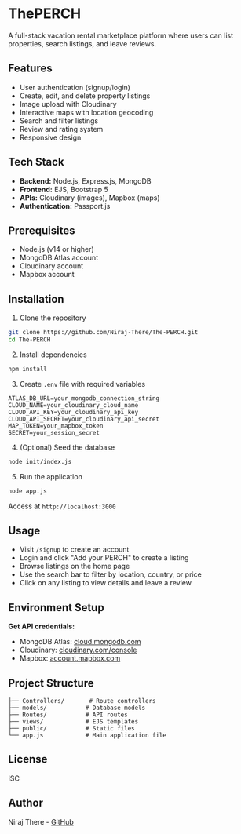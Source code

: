 # ThePERCH

A full-stack vacation rental marketplace platform where users can list properties, search listings, and leave reviews.

## Features

- User authentication (signup/login)
- Create, edit, and delete property listings
- Image upload with Cloudinary
- Interactive maps with location geocoding
- Search and filter listings
- Review and rating system
- Responsive design

## Tech Stack

- **Backend:** Node.js, Express.js, MongoDB
- **Frontend:** EJS, Bootstrap 5
- **APIs:** Cloudinary (images), Mapbox (maps)
- **Authentication:** Passport.js

## Prerequisites

- Node.js (v14 or higher)
- MongoDB Atlas account
- Cloudinary account
- Mapbox account

## Installation

1. Clone the repository
```bash
git clone https://github.com/Niraj-There/The-PERCH.git
cd The-PERCH
```

2. Install dependencies
```bash
npm install
```

3. Create `.env` file with required variables
```env
ATLAS_DB_URL=your_mongodb_connection_string
CLOUD_NAME=your_cloudinary_cloud_name
CLOUD_API_KEY=your_cloudinary_api_key
CLOUD_API_SECRET=your_cloudinary_api_secret
MAP_TOKEN=your_mapbox_token
SECRET=your_session_secret
```

4. (Optional) Seed the database
```bash
node init/index.js
```

5. Run the application
```bash
node app.js
```

Access at `http://localhost:3000`

## Usage

- Visit `/signup` to create an account
- Login and click "Add your PERCH" to create a listing
- Browse listings on the home page
- Use the search bar to filter by location, country, or price
- Click on any listing to view details and leave a review

## Environment Setup

**Get API credentials:**
- MongoDB Atlas: [cloud.mongodb.com](https://cloud.mongodb.com)
- Cloudinary: [cloudinary.com/console](https://cloudinary.com/console)
- Mapbox: [account.mapbox.com](https://account.mapbox.com)

## Project Structure

```
├── Controllers/       # Route controllers
├── models/           # Database models
├── Routes/           # API routes
├── views/            # EJS templates
├── public/           # Static files
└── app.js            # Main application file
```

## License

ISC

## Author

Niraj There - [GitHub](https://github.com/Niraj-There)